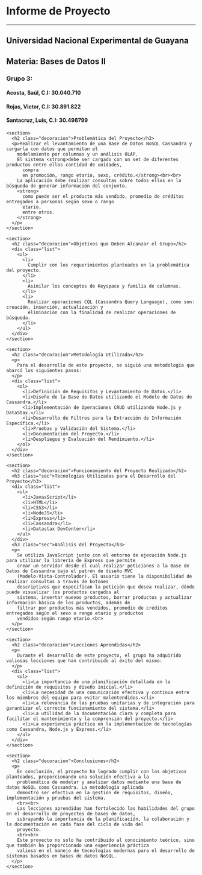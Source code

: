<!DOCTYPE html>
<html lang="en">

<head>
  <meta charset="UTF-8">
  <meta name="viewport" content="width=device-width, initial-scale=1.0">
  <link rel="stylesheet" href="/style/readme.css">
  <title>Informe de Proyecto</title>
</head>

<body>

  <h1>Informe de Proyecto</h1>
  <hr>
  <div class="center">
    <h2>Universidad Nacional Experimental de Guayana</h2>
    <h2>Materia: Bases de Datos II</h2>
    <h3>Grupo 3:</h3>
    <h4>Acosta, Saúl, C.I: 30.040.710</h4>
    <h4>Rojas, Victor, C.I: 30.891.822</h4>
    <h4>Santacruz, Luis, C.I: 30.498799</h4>
  </div>

  <div class="container">

    <section>
      <h2 class="decoracion">Problemática del Proyecto</h2>
      <p>Realizar el levantamiento de una Base de Datos NoSQL Cassandra y cargarla con datos que permitan el
        modelamiento por columnas y un análisis OLAP.
        El sistema <strong>debe ser cargado con un set de diferentes productos entre ellos cantidad de unidades,
          compra
          en promoción, rango etario, sexo, crédito.</strong><br><br>
        La aplicación debe realizar consultas sobre todos ellos en la búsqueda de generar información del conjunto,
        <strong>
          como puede ser el producto más vendido, promedio de créditos entregados a personas según sexo o rango
          etario,
          entre otros.
        </strong>
      </p>
    </section>

    <section>
      <h2 class="decoracion">Objetivos que Deben Alcanzar el Grupo</h2>
      <div class="list">
        <ul>
          <li>
            Cumplir con los requerimientos planteados en la problemática del proyecto.
          </li>
          <li>
            Asimilar los conceptos de Keyspace y familia de columnas.
          </li>
          <li>
            Realizar operaciones CQL (Cassandra Query Language), como son: creación, inserción, actualización y
            eliminación con la finalidad de realizar operaciones de búsqueda.
          </li>
        </ul>
      </div>
    </section>

    <section>
      <h2 class="decoracion">Metodología Utilizada</h2>
      <p>
        Para el desarrollo de este proyecto, se siguió una metodología que abarcó los siguientes pasos:
      </p>
      <div class="list">
        <ol>
          <li>Definición de Requisitos y Levantamiento de Datos.</li>
          <li>Diseño de la Base de Datos utilizando el Modelo de Datos de Cassandra.</li>
          <li>Implementación de Operaciones CRUD utilizando Node.js y DataStax.</li>
          <li>Desarrollo de Filtros para la Extracción de Información Específica.</li>
          <li>Pruebas y Validación del Sistema.</li>
          <li>Documentación del Proyecto.</li>
          <li>Despliegue y Evaluación del Rendimiento.</li>
        </ol>
      </div>
    </section>

    <section>
      <h2 class="decoracion">Funcionamiento del Proyecto Realizado</h2>
      <h3 class="sec">Tecnologías Utilizadas para el Desarrollo del Proyecto</h3>
      <div class="list">
        <ul>
          <li>JavasScript</li>
          <li>HTML</li>
          <li>CSS3</li>
          <li>NodeJS</li>
          <li>Express</li>
          <li>Cassandra</li>
          <li>Datastax DevCenter</li>
        </ul>
      </div>
      <h3 class="sec">Análisis del Proyecto</h3>
      <p>
        Se utiliza JavaScript junto con el entorno de ejecución Node.js para utilizar la librería de Express que permite
        crear un servidor desde el cual realizar peticiones a la Base de Datos de Cassandra bajo el patrón de diseño MVC
        (Modelo-Vista-Controlador). El usuario tiene la disponibilidad de realizar consultas a través de botones
        descriptivos que especifican la petición que desea realizar, dónde puede visualizar los productos cargados al
        sistema, insertar nuevos productos, borrar productos y actualizar información básica de los productos, además de
        filtrar por productos más vendidos, promedio de créditos entregados según el sexo o rango etario y productos
        vendidos según rango etario.<br>
      </p>
    </section>

    <section>
      <h2 class="decoracion">Lecciones Aprendidas</h2>
      <p>
        Durante el desarrollo de este proyecto, el grupo ha adquirido valiosas lecciones que han contribuido al éxito del mismo:
      </p>
      <div class="list">
        <ul>
          <li>La importancia de una planificación detallada en la definición de requisitos y diseño inicial.</li>
          <li>La necesidad de una comunicación efectiva y continua entre los miembros del equipo para evitar malentendidos.</li>
          <li>La relevancia de las pruebas unitarias y de integración para garantizar el correcto funcionamiento del sistema.</li>
          <li>La utilidad de la documentación clara y completa para facilitar el mantenimiento y la comprensión del proyecto.</li>
          <li>La experiencia práctica en la implementación de tecnologías como Cassandra, Node.js y Express.</li>
        </ul>
      </div>
    </section>

    <section>
      <h2 class="decoracion">Conclusiones</h2>
      <p>
        En conclusión, el proyecto ha logrado cumplir con los objetivos planteados, proporcionando una solución efectiva a la
        problemática de modelar y analizar datos mediante una base de datos NoSQL como Cassandra. La metodología aplicada
        demostró ser efectiva en la gestión de requisitos, diseño, implementación y pruebas del sistema.
        <br><br>
        Las lecciones aprendidas han fortalecido las habilidades del grupo en el desarrollo de proyectos de bases de datos,
        subrayando la importancia de la planificación, la colaboración y la documentación en cada fase del ciclo de vida del
        proyecto.
        <br><br>
        Este proyecto no solo ha contribuido al conocimiento teórico, sino que también ha proporcionado una experiencia práctica
        valiosa en el manejo de tecnologías modernas para el desarrollo de sistemas basados en bases de datos NoSQL.
      </p>
    </section>
  </div>

</body>

</html>
